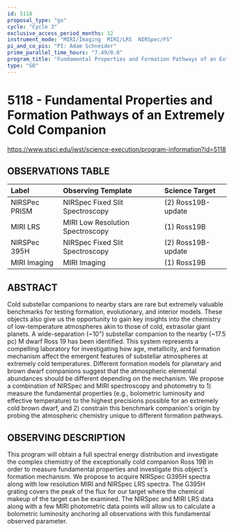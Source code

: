 ```yaml
---
id: 5118
proposal_type: "go"
cycle: "Cycle 3"
exclusive_access_period_months: 12
instrument_mode: "MIRI/Imaging  MIRI/LRS  NIRSpec/FS"
pi_and_co_pis: "PI: Adam Schneider"
prime_parallel_time_hours: "7.49/0.0"
program_title: "Fundamental Properties and Formation Pathways of an Extremely Cold Companion"
type: "GO"
---
```

# 5118 - Fundamental Properties and Formation Pathways of an Extremely Cold Companion
https://www.stsci.edu/jwst/science-execution/program-information?id=5118
## OBSERVATIONS TABLE
| Label             | Observing Template              | Science Target      |
| :---------------- | :------------------------------ | :------------------ |
| NIRSPec PRISM     | NIRSpec Fixed Slit Spectroscopy | (2) Ross19B-update  |
| MIRI LRS          | MIRI Low Resolution Spectroscopy | (1) Ross19B         |
| NIRSPec 395H      | NIRSpec Fixed Slit Spectroscopy | (2) Ross19B-update  |
| MIRI Imaging      | MIRI Imaging                    | (1) Ross19B         |

## ABSTRACT

Cold substellar companions to nearby stars are rare but extremely valuable benchmarks for testing formation, evolutionary, and interior models. These objects also give us the opportunity to gain key insights into the chemistry of low-temperature atmospheres akin to those of cold, extrasolar giant planets. A wide-separation (~10") substellar companion to the nearby (~17.5 pc) M dwarf Ross 19 has been identified. This system represents a compelling laboratory for investigating how age, metallicity, and formation mechanism affect the emergent features of substellar atmospheres at extremely cold temperatures. Different formation models for planetary and brown dwarf companions suggest that the atmospheric elemental abundances should be different depending on the mechanism. We propose a combination of NIRSpec and MIRI spectroscopy and photometry to 1) measure the fundamental properties (e.g., bolometric luminosity and effective temperature) to the highest precisions possible for an extremely cold brown dwarf, and 2) constrain this benchmark companion's origin by probing the atmospheric chemistry unique to different formation pathways.

## OBSERVING DESCRIPTION

This program will obtain a full spectral energy distribution and investigate the complex chemistry of the exceptionally cold companion Ross 19B in order to measure fundamental properties and investigate this object's formation mechanism. We propose to acquire NIRSpec G395H spectra along with low resolution MIRI and NIRSpec LRS spectra. The G395H grating covers the peak of the flux for our target where the chemical makeup of the target can be examined. The NIRSpec and MIRI LRS data along with a few MIRI photometric data points will allow us to calculate a bolometric luminosity anchoring all observations with this fundamental observed parameter.
